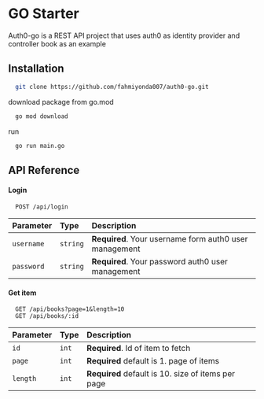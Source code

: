 
# GO Starter

Auth0-go is a REST API project that uses auth0 as identity provider and controller book as an example


## Installation

```bash
  git clone https://github.com/fahmiyonda007/auth0-go.git
```

download package from go.mod
```bash
  go mod download
```

run 
```bash
  go run main.go
```
## API Reference

#### Login

```http
  POST /api/login
```

| Parameter | Type     | Description                |
| :-------- | :------- | :------------------------- |
| `username` | `string` | **Required**. Your username form auth0 user management |
| `password` | `string` | **Required**. Your password auth0 user management |

#### Get item

```http
  GET /api/books?page=1&length=10
  GET /api/books/:id
```

| Parameter | Type     | Description                       |
| :-------- | :------- | :-------------------------------- |
| `id`      | `int` | **Required**. Id of item to fetch |
| `page`      | `int` | **Required** default is 1. page of items |
| `length`      | `int` | **Required** default is 10. size of items per page |

